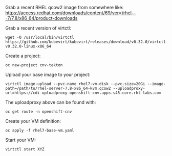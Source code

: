 Grab a recent RHEL qcow2 image from somewhere like: https://access.redhat.com/downloads/content/69/ver=/rhel---7/7.8/x86_64/product-downloads

Grab a recent version of virtctl: 

```
wget -O /usr/local/bin/virtctl https://github.com/kubevirt/kubevirt/releases/download/v0.32.0/virtctl-v0.32.0-linux-x86_64
```

Create a project:

```
oc new-project cnv-tekton
```

Upload your base image to your project:

```
virtctl image-upload --pvc-name rhel7-vm-disk --pvc-size=20Gi --image-path=/path/to/rhel-server-7.8-x86_64-kvm.qcow2 --uploadproxy-url=https://cdi-uploadproxy-openshift-cnv.apps.s45.core.rht-labs.com
```

The uploadproxy above can be found with:

```
oc get route -n openshift-cnv
```

Create your VM definition:

```
oc apply -f rhel7-base-vm.yaml
```

Start your VM:

```
virtctl start XYZ
```

